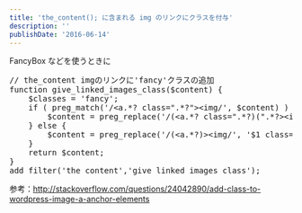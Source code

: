 ```yaml
---
title: 'the_content(); に含まれる img のリンクにクラスを付与'
description: ''
publishDate: '2016-06-14'
---
```


<p>FancyBox などを使うときに</p>
<pre class="brush: php; title: ; notranslate" title="">// the_content imgのリンクに'fancy'クラスの追加
function give_linked_images_class($content) {
	$classes = 'fancy';
	if ( preg_match('/&lt;a.*? class=".*?"&gt;&lt;img/', $content) ) {
		$content = preg_replace('/(&lt;a.*? class=".*?)(".*?&gt;&lt;img)/', '$1 ' . $classes . '$2', $content);
	} else {
		$content = preg_replace('/(&lt;a.*?)&gt;&lt;img/', '$1 class="' . $classes . '" &gt;&lt;img', $content);
	}
	return $content;
}
add_filter('the_content','give_linked_images_class');
</pre>
<p>参考：<a href="http://stackoverflow.com/questions/24042890/add-class-to-wordpress-image-a-anchor-elements">http://stackoverflow.com/questions/24042890/add-class-to-wordpress-image-a-anchor-elements</a></p>
